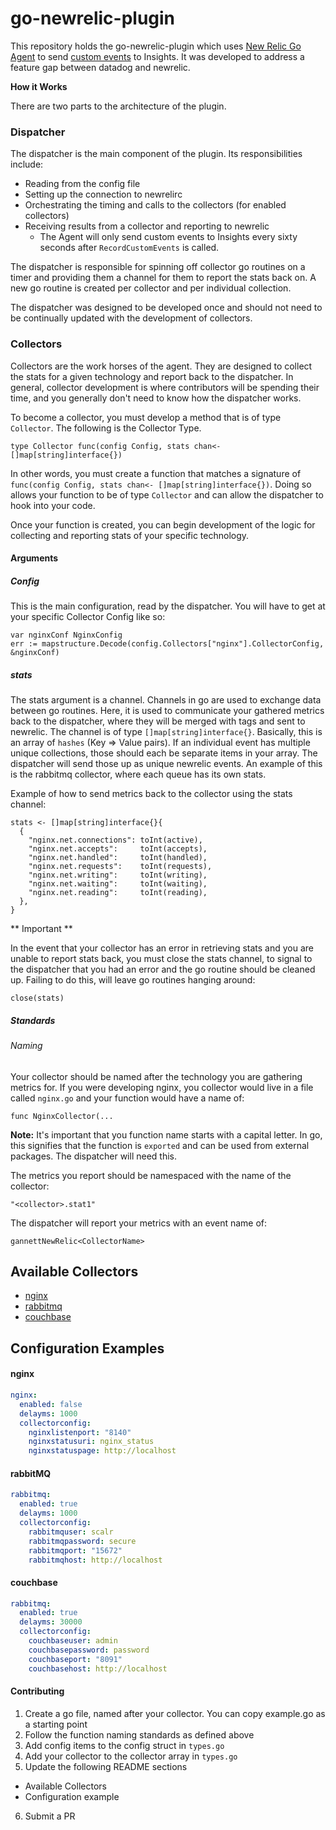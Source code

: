 # go-newrelic-plugin

This repository holds the go-newrelic-plugin which uses [New Relic Go Agent](https://github.com/newrelic/go-agent) to send [custom events](https://docs.newrelic.com/docs/insights/new-relic-insights/custom-events/inserting-custom-events-new-relic-apm-agents) to Insights. It was developed to address a feature gap between datadog and newrelic.

**How it Works**

There are two parts to the architecture of the plugin.

### Dispatcher

The dispatcher is the main component of the plugin. Its responsibilities include:
  - Reading from the config file
  - Setting up the connection to newrelirc
  - Orchestrating the timing and calls to the collectors (for enabled collectors)
  - Receiving results from a collector and reporting to newrelic
    - The Agent will only send custom events to Insights every sixty seconds after `RecordCustomEvents` is called.


The dispatcher is responsible for spinning off collector go routines on a timer and providing them a channel for them to report the stats back on. A new go routine is created per collector and per individual collection.

The dispatcher was designed to be developed once and should not need to be continually updated with the development of collectors.

### Collectors

Collectors are the work horses of the agent. They are designed to collect the stats for a given technology and report back to the dispatcher. In general, collector development is where contributors will be spending their time, and you generally don't need to know how the dispatcher works.

To become a collector, you must develop a method that is of type `Collector`. The following is the Collector Type.

```type Collector func(config Config, stats chan<- []map[string]interface{})```

In other words, you must create a function that matches a signature of `func(config Config, stats chan<- []map[string]interface{})`. Doing so allows your function to be of type `Collector` and can allow the dispatcher to hook into your code.

Once your function is created, you can begin development of the logic for collecting and reporting stats of your specific technology.

#### Arguments
##### Config

This is the main configuration, read by the dispatcher. You will have to get at your specific Collector Config like so:

```
var nginxConf NginxConfig
err := mapstructure.Decode(config.Collectors["nginx"].CollectorConfig, &nginxConf)
```

##### stats

The stats argument is a channel. Channels in go are used to exchange data between go routines. Here, it is used to communicate your gathered metrics back to the dispatcher, where they will be merged with tags and sent to newrelic. The channel is of type `[]map[string]interface{}`. Basically, this is an array of `hashes` (Key => Value pairs). If an individual event has multiple unique collections, those should each be separate items in your array. The dispatcher will send those up as unique newrelic events. An example of this is the rabbitmq collector, where each queue has its own stats.

Example of how to send metrics back to the collector using the stats channel:
```
stats <- []map[string]interface{}{
  {
    "nginx.net.connections": toInt(active),
    "nginx.net.accepts":     toInt(accepts),
    "nginx.net.handled":     toInt(handled),
    "nginx.net.requests":    toInt(requests),
    "nginx.net.writing":     toInt(writing),
    "nginx.net.waiting":     toInt(waiting),
    "nginx.net.reading":     toInt(reading),
  },
}
```

** Important **

In the event that your collector has an error in retrieving stats and you are unable to report stats back, you must close the stats channel, to signal to the dispatcher that you had an error and the go routine should be cleaned up. Failing to do this, will leave go routines hanging around:

```
close(stats)
```

##### Standards
###### Naming
Your collector should be named after the technology you are gathering metrics for. If you were developing nginx, you collector would live in a file called `nginx.go` and your function would have a name of:

```
func NginxCollector(...
```
**Note:** It's important that you function name starts with a capital letter. In go, this signifies that the function is `exported` and can be used from external packages. The dispatcher will need this.


The metrics you report should be namespaced with the name of the collector:

```
"<collector>.stat1"
```

The dispatcher will report your metrics with an event name of:

```
gannettNewRelic<CollectorName>
```


## Available Collectors
* [nginx](#nginx)
* [rabbitmq](#rabbitmq)
* [couchbase](#couchbase)

## Configuration Examples

#### nginx

```yaml
nginx:
  enabled: false
  delayms: 1000
  collectorconfig:
    nginxlistenport: "8140"
    nginxstatusuri: nginx_status
    nginxstatuspage: http://localhost
```

#### rabbitMQ

```yaml
rabbitmq:
  enabled: true
  delayms: 1000
  collectorconfig:
    rabbitmquser: scalr
    rabbitmqpassword: secure
    rabbitmqport: "15672"
    rabbitmqhost: http://localhost
```


#### couchbase

```yaml
rabbitmq:
  enabled: true
  delayms: 30000
  collectorconfig:
    couchbaseuser: admin
    couchbasepassword: password
    couchbaseport: "8091"
    couchbasehost: http://localhost
```

#### Contributing

1. Create a go file, named after your collector. You can copy example.go as a starting point
2. Follow the function naming standards as defined above
3. Add config items to the config struct in `types.go`
4. Add your collector to the collector array in `types.go`
5. Update the following README sections
  - Available Collectors
  - Configuration example
6. Submit a PR
